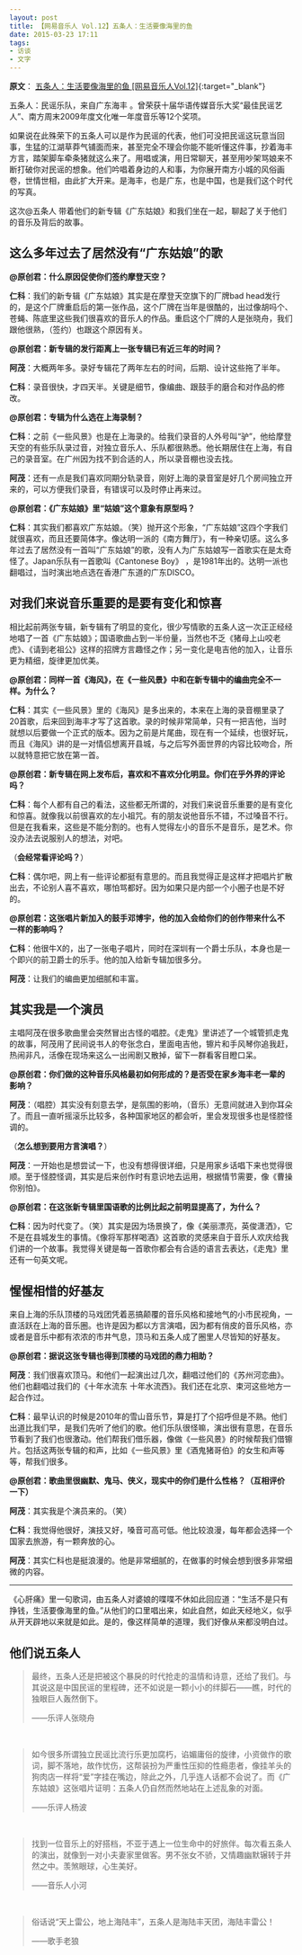 ```yaml
---
layout: post
title: 【网易音乐人 Vol.12】五条人：生活要像海里的鱼 
date: 2015-03-23 17:11
tags:
- 访谈
- 文字
---
```

**原文**：
[五条人：生活要像海里的鱼 [网易音乐人Vol.12]](https://music.163.com/#/topic?id=112001){:target="_blank"}

五条人：民谣乐队，来自广东海丰 。曾荣获十届华语传媒音乐大奖“最佳民谣艺人”、南方周末2009年度文化唯一年度音乐等12个奖项。

如果说在此殊荣下的五条人可以是作为民谣的代表，他们可没把民谣这玩意当回事，生猛的江湖草莽气铺面而来，甚至完全不理会你能不能听懂这件事，抄着海丰方言，踏架脚车牵条猪就这么来了。用唱或演，用日常聊天，甚至用吵架骂娘来不断打破你对民谣的想象。他们吟唱着身边的人和事，为你展开南方小城的风俗画卷，世情世相，由此扩大开来。是海丰，也是广东，也是中国，也是我们这个时代的写真。

这次@五条人 带着他们的新专辑《广东姑娘》和我们坐在一起，聊起了关于他们的音乐及背后的故事。


## 这么多年过去了居然没有“广东姑娘”的歌

**@原创君：什么原因促使你们签约摩登天空？**

**仁科**：我们的新专辑《广东姑娘》其实是在摩登天空旗下的厂牌bad head发行的，是这个厂牌重启后的第一张作品，这个厂牌在当年是很酷的，出过像胡吗个、苍蝇、陈底里这些我们很喜欢的音乐人的作品。重启这个厂牌的人是张晓舟，我们跟他很熟，（签约）也跟这个原因有关。

**@原创君：新专辑的发行距离上一张专辑已有近三年的时间？**

**阿茂**：大概两年多。录好专辑花了两年左右的时间，后期、设计这些拖了半年。

**仁科**：录音很快，才四天半。关键是细节，像编曲、跟鼓手的磨合和对作品的修改。

**@原创君：专辑为什么选在上海录制？**

**仁科**：之前《一些风景》也是在上海录的。给我们录音的人外号叫“驴”，他给摩登天空的有些乐队录过音，对独立音乐人、乐队都很熟悉。他长期居住在上海，有自己的录音室。在广州因为找不到合适的人，所以录音棚也没去找。

**阿茂**：还有一点是我们喜欢同期分轨录音，刚好上海的录音室是好几个房间独立开来的，可以方便我们录音，有错误可以及时停止再来过。

**@原创君：《广东姑娘》里“姑娘”这个意象有原型吗？**

**仁科**：其实我们都喜欢广东姑娘。（笑）抛开这个形象，“广东姑娘”这四个字我们就很喜欢，而且还要简体字。像达明一派的《南方舞厅》，有一种亲切感。这么多年过去了居然没有一首叫“广东姑娘”的歌，没有人为广东姑娘写一首歌实在是太奇怪了。Japan乐队有一首歌叫《Cantonese Boy》 ，是1981年出的。达明一派也翻唱过，当时演出地点选在香港广东道的广东DISCO。


## 对我们来说音乐重要的是要有变化和惊喜

相比起前两张专辑，新专辑有了明显的变化，很少写情歌的五条人这一次正正经经地唱了一首《广东姑娘》；国语歌曲占到一半份量，当然也不乏《猪母上山咬老虎》、《请到老祖公》这样的招牌方言趣怪之作；另一变化是电吉他的加入，让音乐更为精细，旋律更加优美。

**@原创君：同样一首《海风》，在《一些风景》中和在新专辑中的编曲完全不一样。为什么？**

**仁科**：其实《一些风景》里的《海风》是多出来的，本来在上海的录音棚里录了20首歌，后来回到海丰才写了这首歌。录的时候非常简单，只有一把吉他，当时就想以后要做一个正式的版本。因为之前是片尾曲，现在有一个延续，也很好玩，而且《海风》讲的是一对情侣想离开县城，与之后写外面世界的内容比较吻合，所以就特意把它放在第一首。

**@原创君：新专辑在网上发布后，喜欢和不喜欢分化明显。你们在乎外界的评论吗？**

**仁科**：每个人都有自己的看法，这些都无所谓的，对我们来说音乐重要的是有变化和惊喜。就像我以前很喜欢的左小祖咒。有的朋友说他音乐不错，不过嗓音不行。但是在我看来，这些是不能分割的。也有人觉得左小的音乐不是音乐，是艺术。你没办法去说服别人的想法，对吧。

（**会经常看评论吗？**）

**仁科**：偶尔吧，网上有一些评论都挺有意思的。而且我觉得正是这样才把唱片扩散出去，不论别人喜不喜欢，哪怕骂都好。因为如果只是内部一个小圈子也是不好的。

**@原创君：这张唱片新加入的鼓手邓博宇，他的加入会给你们的创作带来什么不一样的影响吗？**

**仁科**：他很牛X的，出了一张电子唱片，同时在深圳有一个爵士乐队，本身也是一个即兴的前卫爵士的乐手。他的加入给新专辑加很多分。

**阿茂**：让我们的编曲更加细腻和丰富。

## 其实我是一个演员

主唱阿茂在很多歌曲里会突然冒出古怪的唱腔。《走鬼》里讲述了一个城管抓走鬼的故事，阿茂用了民间说书人的夸张念白，里面电吉他，镲片和手风琴你追我赶，热闹非凡，活像在现场来这么一出闹剧又散掉，留下一群看客目瞪口呆。

**@原创君：你们做的这种音乐风格最初如何形成的？是否受在家乡海丰老一辈的影响？**

**阿茂**：（唱腔）其实没有刻意去学，是氛围的影响，（音乐）无意间就进入到你耳朵了。而且一直听摇滚乐比较多，各种国家地区的都会听，里会发现很多也是怪腔怪调的。

（**怎么想到要用方言演唱？**）

**阿茂**：一开始也是想尝试一下，也没有想得很详细，只是用家乡话唱下来也觉得很顺。至于怪腔怪调，其实是后来创作时有意识地去运用，根据情节需要，像《曹操你别怕》。

**@原创君：在这张新专辑里国语歌的比例比起之前明显提高了，为什么？**

**仁科**：因为时代变了。（笑）其实是因为场景换了，像《美丽漂亮，英俊潇洒》，它不是在县城发生的事情。《像将军那样喝酒》这首歌的灵感来自于音乐人欢庆给我们讲的一个故事。我觉得关键是每一首歌你都会有合适的语言去表达，《走鬼》里还有一句英文呢。

## 惺惺相惜的好基友

来自上海的乐队顶楼的马戏团凭着恶搞颠覆的音乐风格和接地气的小市民视角，一直活跃在上海的音乐圈。也许是因为都以方言演唱，因为都有俏皮的音乐风格，亦或者是音乐中都有浓浓的市井气息，顶马和五条人成了圈里人尽皆知的好基友。

**@原创君：据说这张专辑也得到顶楼的马戏团的鼎力相助？**

**阿茂**：我们很喜欢顶马。和他们一起演出过几次，翻唱过他们的《苏州河恋曲》。他们也翻唱过我们的《十年水流东 十年水流西》。我们还在北京、束河这些地方一起合作过。

**仁科**：最早认识的时候是2010年的雪山音乐节，算是打了个招呼但是不熟。他们出道比我们早，是我们先听了他们的歌。他们乐队很怪嘛，演出很有意思，在音乐节看到了我们也很激动。他们帮我们借乐器，像做《一些风景》的时候帮我们借镲片。包括这两张专辑的和声，比如《一些风景》里《酒鬼猪哥伯》的女生和声等等，帮我们很多。

**@原创君：歌曲里很幽默、鬼马、侠义，现实中的你们是什么性格？（互相评价一下）**

**阿茂**：其实我是个演员来的。（笑）

**仁科**：我觉得他很好，演技又好，嗓音可高可低。他比较浪漫，每年都会选择一个国家去旅游，有一颗奔放的心。

**阿茂**：其实仁科也是挺浪漫的。他是非常细腻的，在做事的时候会想到很多非常细微的内容。

<hr class="stylish">

《心肝痛》里一句歌词，由五条人对婆娘的喋喋不休如此回应道：“生活不是只有挣钱，生活要像海里的鱼。”从他们的口里唱出来，如此自然，如此天经地义，似乎从开天辟地以来就是如此。是的，像这样简单的道理，我们好像从来都没明白过。

## 他们说五条人

> 最终，五条人还是把被这个暴戾的时代抢走的温情和诗意，还给了我们。与其说这是中国民谣的里程碑，还不如说是一颗小小的绊脚石——瞧，时代的独眼巨人轰然倒下。
>
> ——乐评人张晓舟

<br>

> 如今很多所谓独立民谣比流行乐更加腐朽，谄媚庸俗的旋律，小资做作的歌词，脚不落地，故作忧伤，这帮装扮为严重性压抑的性瘾患者，像挂羊头的狗肉店一样将“爱”字挂在嘴边，除此之外，几乎连人话都不会说了。而《广东姑娘》这张唱片证明：五条人仍自然而然地站在上述乱象的对面。
>
> ——乐评人杨波

<br>

> 找到一位音乐上的好搭档，不亚于遇上一位生命中的好旅伴。每次看五条人的演出，就像到一对小夫妻家里做客。男不张女不骄，又情趣幽默辗转于井然之中。羡煞眼球，心生美好。
>
> ——音乐人小河

<br>

> 俗话说“天上雷公，地上海陆丰”，五条人是海陆丰天团，海陆丰雷公！
>
> ——歌手老狼
